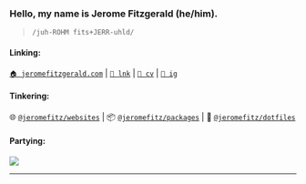 ### Hello, my name is Jerome Fitzgerald (he/him).

> `/juh-ROHM fits+JERR-uhld/`

#### Linking:

[`🏠 jeromefitzgerald.com`](https://jeromefitzgerald.com/) | 
[`💼 lnk`](https://www.linkedin.com/in/jeromefitzgerald) | 
[`📖 cv`](https://read.cv/jeromefitzgerald) | 
[`📸 ig`](https://instagram.com/jeromefitz)

#### Tinkering:

🌐️ [`@jeromefitz/websites`](https://github.com/JeromeFitz/websites) | 
📦️ [`@jeromefitz/packages`](https://github.com/JeromeFitz/packages) | 
💽️ [`@jeromefitz/dotfiles`](https://github.com/JeromeFitz/dotfiles)

#### Partying:

<img src="https://user-images.githubusercontent.com/3099369/88847142-9dcd0900-d1b4-11ea-8d0c-d1aae2bbe08d.gif" /> 

<!--
#### Garfielding:

<img src="https://web.archive.org/web/20000915105631/http://www.geocities.com:80/Heartland/Grove/2670/garfield.gif" width="500" height="400" />
-->
---
